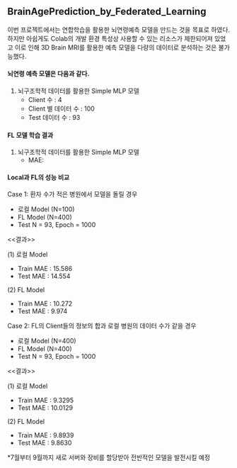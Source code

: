 ## BrainAgePrediction_by_Federated_Learning

이번 프로젝트에서는 연합학습을 활용한 뇌연령예측 모델을 만드는 것을 목표로 하였다.
하지만 아쉽게도 Colab의 개발 환경 특성상 사용할 수 있는 리소스가 제한되어져 있었고
이로 인해 3D Brain MRI를 활용한 예측 모델을 다량의 데이터로 분석하는 것은 불가능했다.



#### 뇌연령 예측 모델은 다음과 같다.

1. 뇌구조학적 데이터를 활용한 Simple MLP 모델
   - Client 수 : 4
   - Client 별 데이터 수 : 100
   - Test 데이터 수 : 93


#### FL 모델 학습 결과
  
1. 뇌구조학적 데이터를 활용한 Simple MLP 모델
   - MAE: 



#### Local과 FL의 성능 비교

Case 1: 환자 수가 적은 병원에서 모델을 돌릴 경우
  - 로컬 Model (N=100)
  - FL Model (N=400)
  - Test N = 93, Epoch = 1000

<<결과>>

(1) 로컬 Model
   - Train MAE : 15.586
   - Test  MAE : 14.554

(2) FL Model
   - Train MAE : 10.272
   - Test  MAE : 9.974
 
 
Case 2: FL의 Client들의 정보의 합과 로컬 병원의 데이터 수가 같을 경우
  - 로컬 Model (N=400)
  - FL Model (N=400)
  - Test N = 93, Epoch = 1000

<<결과>>

(1) 로컬 Model
   - Train MAE : 9.3295
   - Test  MAE : 10.0129

(2) FL Model
   - Train MAE : 9.8939
   - Test  MAE : 9.8630

*7월부터 9월까지 새로 서버와 장비를 할당받아 전반적인 모델을 발전시킬 예정
